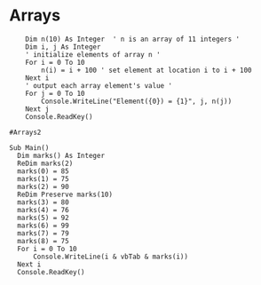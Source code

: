 # Arrays

        Dim n(10) As Integer  ' n is an array of 11 integers '
        Dim i, j As Integer
        ' initialize elements of array n '         
        For i = 0 To 10
            n(i) = i + 100 ' set element at location i to i + 100 
        Next i
        ' output each array element's value '
        For j = 0 To 10
            Console.WriteLine("Element({0}) = {1}", j, n(j))
        Next j
        Console.ReadKey()
    
    #Arrays2    
    
    Sub Main()
      Dim marks() As Integer
      ReDim marks(2)
      marks(0) = 85
      marks(1) = 75
      marks(2) = 90
      ReDim Preserve marks(10)
      marks(3) = 80
      marks(4) = 76
      marks(5) = 92
      marks(6) = 99
      marks(7) = 79
      marks(8) = 75
      For i = 0 To 10
          Console.WriteLine(i & vbTab & marks(i))
      Next i
      Console.ReadKey()


